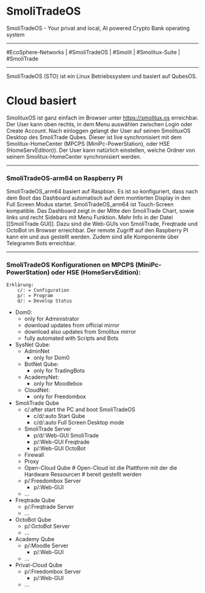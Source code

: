 # SmoliTradeOS
SmoliTradeOS - Your privat and local, AI powered Crypto Bank operating system

___
#EcoSphere-Networks | #SmoliTradeOS | #Smolit | #Smolitux-Suite | #SmoliTrade
___


SmoliTradeOS (STO) ist ein Linux Betriebssystem und basiert auf QubesOS.

# Cloud basiert

SmolituxOS ist ganz einfach im Browser unter https://smolitux.os erreichbar. 
Der User kann oben rechts, in dem Menu auswählen zwischen Login oder Create Account.
Nach einloggen gelangt der User auf seinen SmolituxOS Desktop des SmoliTrade Qubes. Dieser ist live synchronisiert mit dem Smolitux-HomeCenter (MPCPS (MiniPc-PowerStation), oder HSE (HomeServEdition)). Der User kann natürlich einstellen, welche Ordner von seinem Smolitux-HomeCenter synchronisiert werden.

___

### SmoliTradeOS-arm64 on Raspberry PI 

SmoliTradeOS_arm64 basiert auf Raspbian. 
Es ist so konfiguriert, dass nach dem Boot das Dashboard automatisch auf dem montierten Display in den Full Screen Modus startet.
SmoliTradeOS_arm64 ist Touch-Screen kompatible.
Das Dashboard zeigt in der MItte den SmoliTrade Chart, sowie links und recht Sidebars mit Menu Funktion. 
Mehr Info in der Datei [[SmoliTrade GUI]].
Dazu sind die Web-GUIs von SmoliTrade, Freqtrade und OctoBot im Browser erreichbar. Der remote Zugriff auf den Raspberry PI kann ein und aus gestellt werden.
Zudem sind alle Komponente über Telegramm Bots erreichbar.


___

### SmoliTradeOS Konfigurationen on MPCPS (MiniPc-PowerStation) oder  HSE (HomeServEdition):

```
Erklärung:
	c/: = Configuration
	p/: = Program
	d/: = Develop Status
```

- Dom0:
	- only for Administrator
	- download updates from official mirror
	- download also updates from Smolitux mirror
	- fully automated with Scripts and Bots 
- SysNet Qube:
	- AdminNet
		- only for Dom0
	- BotNet Qube:
		- only for TradingBots
	- AcademyNet:
		- only for Moodlebox
	- CloudNet:
		- only for Freedombox
- SmoliTrade Qube
	- c/:after start the PC and boot SmoliTradeOS
		- c/d/:auto Start Qube 
		- c/d/:auto Full Screen Desktop mode
	- SmoliTrade Server
		- p/d/:Web-GUI SmoliTrade 
		- p/:Web-GUI Freqtrade
		- p/:Web-GUI OctoBot
	- Firewall
	- Proxy
	- Open-Cloud Qube  # Open-Cloud ist die Plattform mit der die Hardware Ressourcen                                  # bereit gestellt werden
	- p/:Freedombox Server
		- p/:Web-GUI
	- ...
- Freqtrade Qube
	- p/:Freqtrade Server
	- ...
- OctoBot Qube
	- p/:OctoBot Server
	- ...
- Academy Qube
	- p/:Moodle Server
		- p/:Web-GUI
	- ...
- Privat-Cloud Qube
	- p/:Freedombox Server
		- p/:Web-GUI
	- ...

